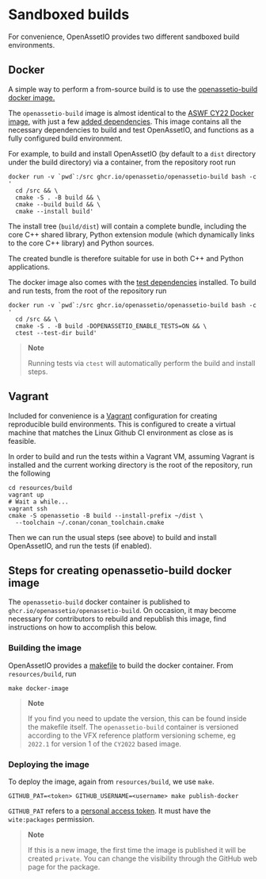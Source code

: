 # Sandboxed builds

For convenience, OpenAssetIO provides two different sandboxed build
environments.

## Docker

A simple way to perform a from-source build is to use the
[openassetio-build docker image.](https://github.com/OpenAssetIO/OpenAssetIO/pkgs/container/openassetio-build)

The `openassetio-build` image is almost identical to the
[ASWF CY22 Docker image](https://hub.docker.com/r/aswf/ci-base/tags?name=2022),
with just a few [added dependencies](BUILDING.md#library-dependencies).
This image contains all the necessary dependencies to build and test
OpenAssetIO, and functions as a fully configured build environment.

For example, to build and install OpenAssetIO (by default
to a `dist` directory under the build directory) via a container, from
the repository root run

```shell
docker run -v `pwd`:/src ghcr.io/openassetio/openassetio-build bash -c '
  cd /src && \
  cmake -S . -B build && \
  cmake --build build && \
  cmake --install build'
```

The install tree (`build/dist`) will contain a complete bundle, including the
core C++ shared library, Python extension module (which dynamically
links to the core C++ library) and Python sources.

The created bundle is therefore suitable for use in both C++ and Python
applications.

The docker image also comes with the [test dependencies](BUILDING.md#test-dependencies)
installed. To build and run tests, from the root of the repository run

```shell
docker run -v `pwd`:/src ghcr.io/openassetio/openassetio-build bash -c '
  cd /src && \
  cmake -S . -B build -DOPENASSETIO_ENABLE_TESTS=ON && \
  ctest --test-dir build'
```

> **Note**
>
> Running tests via `ctest` will automatically perform the build and
> install steps.

## Vagrant

Included for convenience is a [Vagrant](https://www.vagrantup.com/)
configuration for creating reproducible build environments. This is
configured to create a virtual machine that matches the Linux Github CI
environment as close as is feasible.

In order to build and run the tests within a Vagrant VM, assuming
Vagrant is installed and the current working directory is the root of
the repository, run the following

```shell
cd resources/build
vagrant up
# Wait a while...
vagrant ssh
cmake -S openassetio -B build --install-prefix ~/dist \
  --toolchain ~/.conan/conan_toolchain.cmake
```

Then we can run the usual steps (see above) to build and install
OpenAssetIO, and run the tests (if enabled).

## Steps for creating openassetio-build docker image

The `openassetio-build` docker container is published to
`ghcr.io/openassetio/openassetio-build`. On occasion, it may become
necessary for contributors to rebuild and republish this image, find
instructions on how to accomplish this below.

### Building the image

OpenAssetIO provides a [makefile](../resources/build/Makefile)
to build the docker container. From `resources/build`, run

``` shell
make docker-image
```

> **Note**
>
> If you find you need to update the version, this can be found inside
> the makefile itself. The `openassetio-build` container is versioned
> according to the VFX reference platform versioning scheme, eg `2022.1`
> for version 1 of the `CY2022` based image.
>

### Deploying the image

To deploy the image, again from `resources/build`, we use `make`.

```shell
GITHUB_PAT=<token> GITHUB_USERNAME=<username> make publish-docker
```

`GITHUB_PAT` refers to a [personal access token](https://github.com/settings/tokens).
It must have the `wite:packages` permission.

> **Note**
>
> If this is a new image, the first time the image is published
> it will be created `private`. You can change the visibility through
> the GitHub web page for the package.
